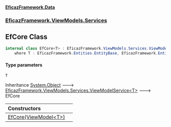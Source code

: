 #### [EficazFramework.Data](EficazFrameworkData.md 'EficazFramework Data')
### [EficazFramework.ViewModels.Services](EficazFrameworkData.md#EficazFramework.ViewModels.Services 'EficazFramework.ViewModels.Services')

## EfCore<T> Class

```csharp
internal class EfCore<T> : EficazFramework.ViewModels.Services.ViewModelService<T>
    where T : EficazFramework.Entities.EntityBase, EficazFramework.Entities.IEntity
```
#### Type parameters

<a name='EficazFramework.ViewModels.Services.EfCore_T_.T'></a>

`T`

Inheritance [System.Object](https://docs.microsoft.com/en-us/dotnet/api/System.Object 'System.Object') &#129106; [EficazFramework.ViewModels.Services.ViewModelService&lt;](EficazFramework.ViewModels.Services/ViewModelService_T_.md 'EficazFramework.ViewModels.Services.ViewModelService<T>')[T](EficazFramework.ViewModels.Services/EfCore_T_.md#EficazFramework.ViewModels.Services.EfCore_T_.T 'EficazFramework.ViewModels.Services.EfCore<T>.T')[&gt;](EficazFramework.ViewModels.Services/ViewModelService_T_.md 'EficazFramework.ViewModels.Services.ViewModelService<T>') &#129106; EfCore<T>

| Constructors | |
| :--- | :--- |
| [EfCore(ViewModel&lt;T&gt;)](EficazFramework.ViewModels.Services/EfCore_T_/EfCore(ViewModel_T_).md 'EficazFramework.ViewModels.Services.EfCore<T>.EfCore(EficazFramework.ViewModels.ViewModel<T>)') | |
